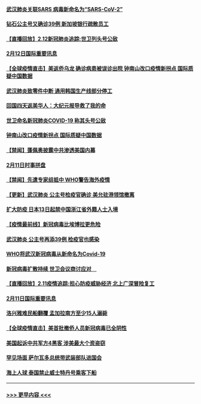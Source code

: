 #### [武汉肺炎关联SARS 病毒新命名为“SARS-CoV-2”](../pages/prog202/a102775719.md?t=02130344) 
#### [钻石公主号又确诊39例 新加坡银行疏散员工](../pages/prog202/a102775691.md?t=02130344) 
#### [【直播回放】2.12新冠肺炎追踪:世卫列头号公敌](../pages/prog202/a102775541.md?t=02130344) 
#### [2月12日国际重要讯息](../pages/prog202/a102775437.md?t=02130344) 
#### [【全球疫情直击】美返侨乌龙 确诊病患被误诊出院 钟南山改口疫情新拐点 国际质疑中国数据](../pages/prog202/a102775378.md?t=02130344) 
#### [武汉肺炎致零件中断 通用韩国生产线部分停工](../pages/prog202/a102775365.md?t=02130344) 
#### [回国四天返美华人：大纪元报导救了我的命](../pages/prog202/a102775342.md?t=02130344) 
#### [世卫命名新冠肺炎COVID-19 称其头号公敌](../pages/prog202/a102775196.md?t=02130344) 
#### [钟南山改口疫情新拐点 国际质疑中国数据](../pages/prog202/a102775178.md?t=02130344) 
#### [【禁闻】蓬佩奥披露中共渗透美国内幕](../pages/prog202/a102775129.md?t=02130344) 
#### [2月11日时事拼盘](../pages/prog202/a102775140.md?t=02130344) 
#### [【禁闻】先遣专家组抵中 WHO警告海外疫情](../pages/prog202/a102775112.md?t=02130344) 
#### [【更新】武汉肺炎 公主号检疫官确诊 美允驻港领馆撤离](../pages/prog202/a102770740.md?t=02130344) 
#### [扩大防疫 日本13日起禁中国浙江省外籍人士入境](../pages/prog202/a102775051.md?t=02130344) 
#### [【疫情最前线】新冠病毒比埃博拉更危险](../pages/prog202/a102775043.md?t=02130344) 
#### [武汉肺炎 公主号再添39例 检疫官也感染](../pages/prog202/a102775031.md?t=02130344) 
#### [WHO将武汉新冠病毒从新命名为Covid-19](../pages/prog202/a102774891.md?t=02130344) 
#### [新冠病毒扩散持续 世卫会议商讨应对　](../pages/prog202/a102774850.md?t=02130344) 
#### [【直播回放】2.11疫情追踪:担心防疫威胁经济 北上广深冒险复工](../pages/prog202/a102774741.md?t=02130344) 
#### [2月11日国际重要讯息](../pages/prog202/a102774621.md?t=02130344) 
#### [洛兴雅难民船翻覆 孟加拉南方至少15人溺毙](../pages/prog202/a102774586.md?t=02130344) 
#### [【全球疫情直击】美首批撤侨人员新冠病毒已全阴性](../pages/prog202/a102774523.md?t=02130344) 
#### [美国起诉中共军方4黑客 涉美最大个资盗窃](../pages/prog202/a102774508.md?t=02130344) 
#### [罕见场面  萨尔瓦多总统带武装部队进国会](../pages/prog202/a102774494.md?t=02130344) 
#### [海上人球 泰国禁止威士特丹号乘客下船](../pages/prog202/a102774384.md?t=02130344) 

----
#### [ >>> 更早内容 <<< ](../indexes/prog202-earlier.md)
